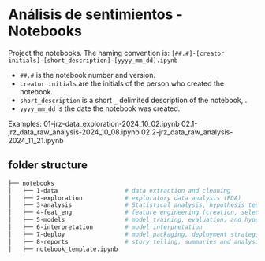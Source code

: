 # Análisis de sentimientos - Notebooks

Project the notebooks. The naming convention is:
`[##.#]-[creator initials]-[short_description]-[yyyy_mm_dd].ipynb`

- `##.#` is the notebook number and version.
- `creator initials` are the initials of the person who created the notebook.
- `short_description` is a short `_` delimited description of the notebook,  .
- `yyyy_mm_dd` is the date the notebook was created.

Examples:
01-jrz-data_exploration-2024_10_02.ipynb
02.1-jrz_data_raw_analysis-2024_10_08.ipynb
02.2-jrz_data_raw_analysis-2024_11_21.ipynb

## folder structure

```bash
├── notebooks
│   ├── 1-data                   # data extraction and cleaning
│   ├── 2-exploration            # exploratory data analysis (EDA)
│   ├── 3-analysis               # Statistical analysis, hypothesis testing.
│   ├── 4-feat_eng               # feature engineering (creation, selection, and transformation.)
│   ├── 5-models                 # model training, evaluation, and hyperparameter tuning.
│   ├── 6-interpretation         # model interpretation
│   ├── 7-deploy                 # model packaging, deployment strategies.
│   ├── 8-reports                # story telling, summaries and analysis conclusions.
│   ├── notebook_template.ipynb
```
